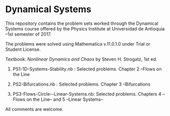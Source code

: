# Dynamical Systems

This repository contains the problem sets worked through the Dynamical Systems course offered by the Physics Institute at Universidad de Antioquia –1st semester of 2017. 

The problems were solved using Mathematica v.11.0.1.0 under Trial or Student License.

Textbook: *Nonlinear Dynamics and Chaos* by Steven H. Strogatz, 1st ed.

1. PS1-1D-Systems-Stability.nb :  Selected problems. Chapter 2 –Flows on the Line

2. PS2-Bifurcations.nb : Selected problems. Chapter 3 –Bifurcations

3. PS3-Flows-Circle--Linear-Systems.nb: Selected problems. Chapters 4 –Flows on the Line– and 5 –Linear Systems–


All comments are welcome.
